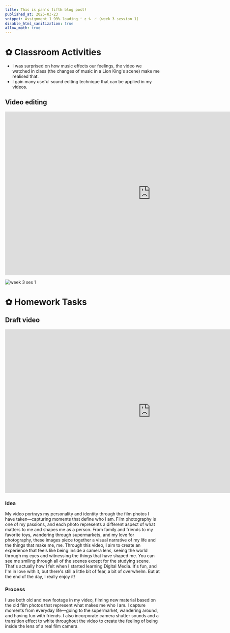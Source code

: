 ```yaml
---
title: This is pan's fifth blog post!
published_at: 2025-03-23
snippet: Assignment 1 99% loading ᶻ 𝗓 𐰁 .ᐟ (week 3 session 1)
disable_html_sanitization: true
allow_math: true
---
```


# ✿ Classroom Activities
- I was surprised on how music effects our feelings, the video we watched in class (the changes of music in a Lion King's scene) make me realised that.
- I gain many useful sound editing technique that can be applied in my videos.

## Video editing

<iframe width="946" height="532" src="https://www.youtube.com/embed/H9XlA8cfyFQ" title="mini film week 3" frameborder="0" allow="accelerometer; autoplay; clipboard-write; encrypted-media; gyroscope; picture-in-picture; web-share" referrerpolicy="strict-origin-when-cross-origin" allowfullscreen></iframe>

<script type="module">

    console.log (`hello world! 🚀`)

    const iframe  = document.getElementById (`coding_train_video`)
    iframe.width  = iframe.parentNode.scrollWidth
    iframe.height = iframe.width * 9 / 16

</script>

![week 3 ses 1](classroomactivities/week3ses1.jpg)

# ✿ Homework Tasks

## Draft video

<iframe width="946" height="532" src="https://www.youtube.com/embed/jbd8aDMKjRc" title="Assignment 1 Studio 1 (Draft)" frameborder="0" allow="accelerometer; autoplay; clipboard-write; encrypted-media; gyroscope; picture-in-picture; web-share" referrerpolicy="strict-origin-when-cross-origin" allowfullscreen></iframe>

<script type="module">

    console.log (`hello world! 🚀`)

    const iframe  = document.getElementById (`coding_train_video`)
    iframe.width  = iframe.parentNode.scrollWidth
    iframe.height = iframe.width * 9 / 16

</script>

### Idea

My video portrays my personality and identity through the film photos I have taken—capturing moments that define who I am. Film photography is one of my passions, and each photo represents a different aspect of what matters to me and shapes me as a person. From family and friends to my favorite toys, wandering through supermarkets, and my love for photography, these images piece together a visual narrative of my life and the things that make me, me. Through this video, I aim to create an experience that feels like being inside a camera lens, seeing the world through my eyes and witnessing the things that have shaped me. You can see me smiling through all of the scenes except for the studying scene. That's actually how I felt when I started learning Digital Media. It's fun, and I'm in love with it, but there's still a little bit of fear, a bit of overwhelm. But at the end of the day, I really enjoy it!

### Process

I use both old and new footage in my video, filming new material based on the old film photos that represent what makes me who I am. I capture moments from everyday life—going to the supermarket, wandering around, and having fun with friends. I also incorporate camera shutter sounds and a transition effect to white throughout the video to create the feeling of being inside the lens of a real film camera.







